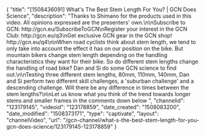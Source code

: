 {
    "title": "[1508436091] What's The Best Stem Length For You? | GCN Does Science",
    "description": "Thanks to Shimano for the products used in this video. All opinions expressed are the presenters' own.\n\nSubscribe to GCN: http:\/\/gcn.eu\/SubscribeToGCN\nRegister your interest in the GCN Club: http:\/\/gcn.eu\/q3\nGet exclusive GCN gear in the GCN shop! http:\/\/gcn.eu\/q4\n\nWhen road cyclists think about stem length, we tend to only take into account the effect it has on our position on the bike. But mountain bikers change stem length depending on the handling characteristics they want for their bike. So do different stem lengths change the handling of road bike? Dan and Si do some GCN science to find out.\n\nTesting three different stem lengths, 80mm, 110mm, 140mm, Dan and Si perform two different skill challenges, a 'suburban challenge' and a descending challenge. Will there be any difference in times between the stem lengths?\n\nLet us know what you think of the trend towards longer stems and smaller frames in the comments down below ",
    "channelid": "123179145",
    "videoid": "123178859",
    "date_created": "1508083200",
    "date_modified": "1508373171",
    "type": "captivate",
    "layout": "channelVideo",
    "url": "\/gcn-channel\/what-s-the-best-stem-length-for-you-gcn-does-science\/123179145-123178859"
}